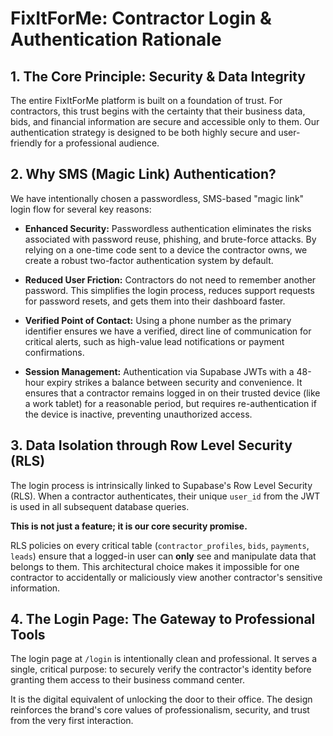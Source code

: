 # FixItForMe: Contractor Login & Authentication Rationale

## 1. The Core Principle: Security & Data Integrity

The entire FixItForMe platform is built on a foundation of trust. For contractors, this trust begins with the certainty that their business data, bids, and financial information are secure and accessible only to them. Our authentication strategy is designed to be both highly secure and user-friendly for a professional audience.

## 2. Why SMS (Magic Link) Authentication?

We have intentionally chosen a passwordless, SMS-based "magic link" login flow for several key reasons:

*   **Enhanced Security:** Passwordless authentication eliminates the risks associated with password reuse, phishing, and brute-force attacks. By relying on a one-time code sent to a device the contractor owns, we create a robust two-factor authentication system by default.

*   **Reduced User Friction:** Contractors do not need to remember another password. This simplifies the login process, reduces support requests for password resets, and gets them into their dashboard faster.

*   **Verified Point of Contact:** Using a phone number as the primary identifier ensures we have a verified, direct line of communication for critical alerts, such as high-value lead notifications or payment confirmations.

*   **Session Management:** Authentication via Supabase JWTs with a 48-hour expiry strikes a balance between security and convenience. It ensures that a contractor remains logged in on their trusted device (like a work tablet) for a reasonable period, but requires re-authentication if the device is inactive, preventing unauthorized access.

## 3. Data Isolation through Row Level Security (RLS)

The login process is intrinsically linked to Supabase's Row Level Security (RLS). When a contractor authenticates, their unique `user_id` from the JWT is used in all subsequent database queries. 

**This is not just a feature; it is our core security promise.**

RLS policies on every critical table (`contractor_profiles`, `bids`, `payments`, `leads`) ensure that a logged-in user can **only** see and manipulate data that belongs to them. This architectural choice makes it impossible for one contractor to accidentally or maliciously view another contractor's sensitive information.

## 4. The Login Page: The Gateway to Professional Tools

The login page at `/login` is intentionally clean and professional. It serves a single, critical purpose: to securely verify the contractor's identity before granting them access to their business command center. 

It is the digital equivalent of unlocking the door to their office. The design reinforces the brand's core values of professionalism, security, and trust from the very first interaction.
